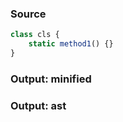 ### Source
```js parse:stmt
class cls {
    static method1() {}
}
```

### Output: minified
### Output: ast
